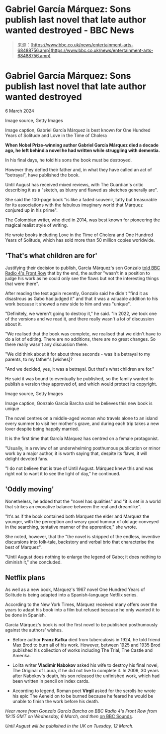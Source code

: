 <!--yml
category: 未分类
date: 2024-05-27 14:41:18
-->

# Gabriel García Márquez: Sons publish last novel that late author wanted destroyed - BBC News

> 来源：[https://www.bbc.co.uk/news/entertainment-arts-68488756.amp](https://www.bbc.co.uk/news/entertainment-arts-68488756.amp)

<main role="main">

# Gabriel García Márquez: Sons publish last novel that late author wanted destroyed

6 March 2024

Image source, Getty Images

Image caption, Gabriel García Márquez is best known for One Hundred Years of Solitude and Love in the Time of Cholera

**When Nobel Prize-winning author Gabriel García Márquez died a decade ago, he left behind a novel he had written while struggling with dementia.**

In his final days, he told his sons the book must be destroyed.

However they defied their father and, in what they have called an act of "betrayal", have published the book.

Until August has received mixed reviews, with The Guardian's critic describing it as a "sketch, as blurry and flawed as sketches generally are".

She said the 100-page book "is like a faded souvenir, tatty but treasurable for its associations with the fabulous imaginary world that Márquez conjured up in his prime".

The Colombian writer, who died in 2014, was best known for pioneering the magical realist style of writing.

He wrote books including Love in the Time of Cholera and One Hundred Years of Solitude, which has sold more than 50 million copies worldwide.

## 'That's what children are for'

Justifying their decision to publish, García Márquez's son Gonzalo [told BBC Radio 4's Front Row](/programmes/m001wxw5) that by the end, the author "wasn't in a position to judge his work as he could only see the flaws but not the interesting things that were there".

After reading the text again recently, Gonzalo said he didn't "find it as disastrous as Gabo had judged it" and that it was a valuable addition to his work because it showed a new side to him and was "unique".

"Definitely, we weren't going to destroy it," he said. "In 2022, we took one of the versions and we read it, and there really wasn't a lot of discussion about it.

"We realised that the book was complete, we realised that we didn't have to do a lot of editing. There are no additions, there are no great changes. So there really wasn't any discussion there.

"We did think about it for about three seconds - was it a betrayal to my parents, to my father's [wishes]?

"And we decided, yes, it was a betrayal. But that's what children are for."

He said it was bound to eventually be published, so the family wanted to publish a version they approved of, and which would protect its copyright.

Image source, Getty Images

Image caption, Gonzalo García Barcha said he believes this new book is unique

The novel centres on a middle-aged woman who travels alone to an island every summer to visit her mother's grave, and during each trip takes a new lover despite being happily married.

It is the first time that García Márquez has centred on a female protagonist.

"Usually, in a review of an underwhelming posthumous publication or minor work by a major author, it is worth saying that, despite its flaws, it will delight devoted fans.

"I do not believe that is true of Until August. Márquez knew this and was right not to want it to see the light of day," he continued.

## 'Oddly moving'

Nonetheless, he added that the "novel has qualities" and "it is set in a world that strikes an evocative balance between the real and dreamlike".

"It's as if the book contained both Marquez the elder and Marquez the younger, with the perception and weary good humour of old age conveyed in the searching, tentative manner of the apprentice," she wrote.

She noted, however, that the "the novel is stripped of the endless, inventive discursions into folk-tale, backstory and verbal brio that characterise the best of Marquez".

"Until August does nothing to enlarge the legend of Gabo; it does nothing to diminish it," she concluded.

## Netflix plans

As well as a new book, Márquez's 1967 novel One Hundred Years of Solitude is being adapted into a Spanish-language Netflix series.

According to the New York Times, Márquez received many offers over the years to adapt his book into a film but refused because he only wanted it to be done in Spanish.

García Márquez's book is not the first novel to be published posthumously against the authors' wishes.

*   Before author **Franz Kafka** died from tuberculosis in 1924, he told friend Max Brod to burn all of his work. However, between 1925 and 1935 Brod published his collection of works including The Trial, The Castle and Amerika.

*   Lolita writer **Vladimir Nabokov** asked his wife to destroy his final novel, The Original of Laura, if he did not live to complete it. In 2009, 30 years after Nabokov's death, his son released the unfinished work, which had been written in pencil on index cards.

*   According to legend, Roman poet **Virgil** asked for the scrolls he wrote his epic The Aeneid on to be burned because he feared he would be unable to finish the work before his death.

*Hear more from Gonzalo García Barcha on BBC Radio 4's Front Row from 19:15 GMT on Wednesday, 6 March, and then* [on BBC Sounds](/programmes/m001wxw5)*.*

*Until August will be published in the UK on Tuesday, 12 March.*

</main>